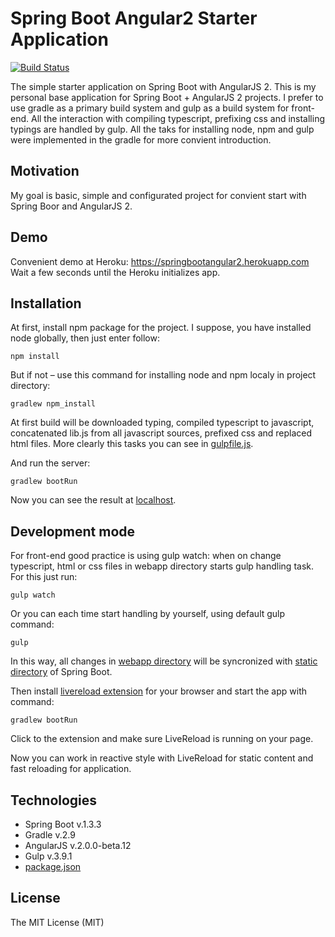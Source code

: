 # Spring Boot Angular2 Starter Application
[![Build Status](https://travis-ci.org/Nandtel/spring-boot-angular2-starter.svg?branch=master)](https://travis-ci.org/Nandtel/spring-boot-angular2-starter)

The simple starter application on Spring Boot with AngularJS 2. This is my personal base application for Spring Boot + AngularJS 2 projects. I prefer to use gradle as a primary build system and gulp as a build system for front-end. All the interaction with compiling typescript, prefixing css and installing typings are handled by gulp. All the taks for installing node, npm and gulp were implemented in the gradle for more convient introduction.

## Motivation

My goal is basic, simple and configurated project for convient start with Spring Boor and AngularJS 2.

## Demo
Сonvenient demo at Heroku: https://springbootangular2.herokuapp.com <br />
Wait a few seconds until the Heroku initializes app. 

## Installation

At first, install npm package for the project. I suppose, you have installed node globally, then just enter follow: 

```
npm install
```

But if not – use this command for installing node and npm localy in project directory:

```
gradlew npm_install
```

At first build will be downloaded typing, compiled typescript to javascript, concatenated lib.js from all javascript sources, prefixed css and replaced html files. More clearly this tasks you can see in [gulpfile.js](gulpfile.js).

And run the server:

```
gradlew bootRun
```

Now you can see the result at [localhost](http://localhost:8080/).

## Development mode

For front-end good practice is using gulp watch: when on change typescript, html or css files in webapp directory starts gulp handling task. For this just run:

```
gulp watch
```

Or you can each time start handling by yourself, using default gulp command:

```
gulp
```

In this way, all changes in [webapp directory](/src/main/webapp/) will be syncronized with [static directory](/src/main/resources/static/) of Spring Boot.

Then install [livereload extension](http://livereload.com/extensions/) for your browser and start the app with command:

```
gradlew bootRun
```

Click to the extension and make sure LiveReload is running on your page.

Now you can work in reactive style with LiveReload for static content and fast reloading for application.

## Technologies

- Spring Boot v.1.3.3
- Gradle v.2.9
- AngularJS v.2.0.0-beta.12
- Gulp v.3.9.1
- [package.json](package.json)

## License
The MIT License (MIT)
